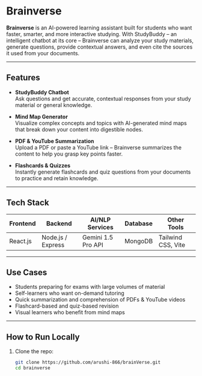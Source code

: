 # Brainverse

**Brainverse** is an AI-powered learning assistant built for students who want faster, smarter, and more interactive studying. With StudyBuddy – an intelligent chatbot at its core – Brainverse can analyze your study materials, generate questions, provide contextual answers, and even cite the sources it used from your documents.

---

## Features

- **StudyBuddy Chatbot**  
  Ask questions and get accurate, contextual responses from your study material or general knowledge.

- **Mind Map Generator**  
  Visualize complex concepts and topics with AI-generated mind maps that break down your content into digestible nodes.

- **PDF & YouTube Summarization**  
  Upload a PDF or paste a YouTube link – Brainverse summarizes the content to help you grasp key points faster.

- **Flashcards & Quizzes**  
  Instantly generate flashcards and quiz questions from your documents to practice and retain knowledge.

---

##  Tech Stack

| Frontend     | Backend        | AI/NLP Services    | Database     | Other Tools         |
|--------------|----------------|--------------------|--------------|---------------------|
| React.js     | Node.js / Express | Gemini 1.5 Pro API | MongoDB      | Tailwind CSS, Vite  |

---

## Use Cases

- Students preparing for exams with large volumes of material
- Self-learners who want on-demand tutoring
- Quick summarization and comprehension of PDFs & YouTube videos
- Flashcard-based and quiz-based revision
- Visual learners who benefit from mind maps

---

##  How to Run Locally

1. Clone the repo:
   ```bash
   git clone https://github.com/arushi-866/brainVerse.git
   cd brainverse

